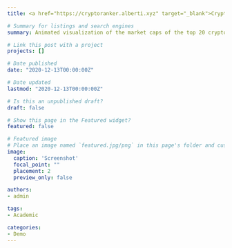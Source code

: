 ```yaml
---
title: <a href="https://cryptoranker.alberti.xyz" target="_blank">Cryptoranker</a>

# Summary for listings and search engines
summary: Animated visualization of the market caps of the top 20 cryptos over time. Frontend in Javascript that can be fed with any CSV data. Crypto data scraper in Python. <a href="https://cryptoranker.alberti.xyz" target="_blank">See on cryptoranker.alberti.xyz</a>. <a href="https://github.com/silasalberti/cryptoranker" target="_blank">Code on Github</a>.

# Link this post with a project
projects: []

# Date published
date: "2020-12-13T00:00:00Z"

# Date updated
lastmod: "2020-12-13T00:00:00Z"

# Is this an unpublished draft?
draft: false

# Show this page in the Featured widget?
featured: false

# Featured image
# Place an image named `featured.jpg/png` in this page's folder and customize its options here.
image:
  caption: 'Screenshot'
  focal_point: ""
  placement: 2
  preview_only: false

authors:
- admin

tags:
- Academic

categories:
- Demo
---
```

